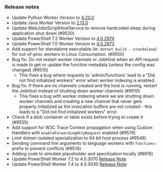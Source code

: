 ### Release notes

<!-- Please add your release notes in the following format:
- My change description (#PR)
-->
- Update Python Worker Version to [4.20.0](https://github.com/Azure/azure-functions-python-worker/releases/tag/4.20.0)
- Update Java Worker Version to [2.13.0](https://github.com/Azure/azure-functions-java-worker/releases/tag/2.13.0)
- Update WebJobsScriptHostService to remove hardcoded sleep during application shut down (#9520)
- Update PowerShell 7.2 Worker Version to [4.0.2974](https://github.com/Azure/azure-functions-powershell-worker/releases/tag/v4.0.2974)
- Update PowerShell 7.0 Worker Version to [4.0.2973](https://github.com/Azure/azure-functions-powershell-worker/releases/tag/v4.0.2973)
- Add support for standalone executable (ie: `dotnet build --standalone`) for out-of-proc workers in Linux Consumption. (#9550)
- Bug fix: Do not restart worker channels or JobHost when an API request is made to get or update the function metadata (unless the config was changed) (#9510)
  - This fixes a bug where requests to 'admin/functions' lead to a "Did not find initialized workers" error when
    worker indexing is enabled.
- Bug fix: If there are no channels created and the host is running, restart the JobHost instead of shutting down worker channels (#9510)
  - This fixes a bug with worker indexing where we are shutting down worker channels and creating a new channel that never
    gets properly initialized as the invocation buffers are not created - this leads to a "Did not find initialized workers" error.
- Check if a blob container or table exists before trying to create it (#9555)
- Add support for W3C Trace Context propagation when using Custom Handlers with `enableForwardingHttpRequest` enabled (#9576)
- Limit dotnet-isolated specialization to 64 bit host process (#9548)
- Sending command line arguments to language workers with `functions-` prefix to prevent conflicts (#9514)
- Adding code to simulate placeholder and specilization locally (#9618)
- Update PowerShell Worker 7.2 to 4.0.3070 [Release Note](https://github.com/Azure/azure-functions-powershell-worker/releases/tag/v4.0.3070)
- Update PowerShell Worker 7.4 to 4.0.3030 [Release Note](https://github.com/Azure/azure-functions-powershell-worker/releases/tag/v4.0.3030)

